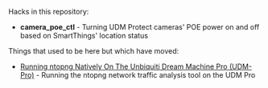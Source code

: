 Hacks in this repository:

* **camera_poe_ctl** - Turning UDM Protect cameras' POE power on and off based on SmartThings' location status

Things that used to be here but which have moved:

* [Running ntopng Natively On The Unbiquiti Dream Machine Pro (UDM-Pro)](https://github.com/dlk3/ntopng-on-udm-pro) - Running the ntopng network traffic analysis tool on the UDM Pro
